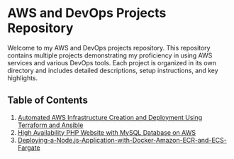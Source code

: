 # AWS and DevOps Projects Repository

Welcome to my AWS and DevOps projects repository. This repository contains multiple projects demonstrating my proficiency in using AWS services and various DevOps tools. Each project is organized in its own directory and includes detailed descriptions, setup instructions, and key highlights.

## Table of Contents

1. [Automated AWS Infrastructure Creation and Deployment Using Terraform and Ansible](https://github.com/anjupoulose03/Automated-AWS-Infrastructure-Creation-and-Deployment-Using-Terraform-and-Ansible)
2. [High Availability PHP Website with MySQL Database on AWS](https://github.com/anjupoulose03/High-Availability-PHP-Website-with-MySQL-Database-on-AWS)
3. [Deploying-a-Node.js-Application-with-Docker-Amazon-ECR-and-ECS-Fargate](https://)


   




